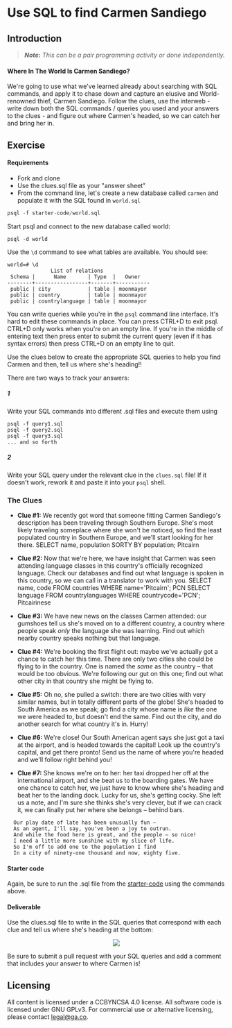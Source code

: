 # Use SQL to find Carmen Sandiego

## Introduction

> ***Note:*** _This can be a pair programming activity or done independently._

#### Where In The World Is Carmen Sandiego?

We're going to use what we've learned already about searching with SQL commands, and apply it to chase down and capture an elusive and World-renowned thief, Carmen Sandiego. Follow the clues, use the interweb - write down both the SQL commands / queries you used and your answers to the clues - and figure out where Carmen's headed, so we can catch her and bring her in.

## Exercise

#### Requirements

- Fork and clone
- Use the clues.sql file as your "answer sheet"
- From the command line, let's create a new database called `carmen` and populate it with the SQL found in `world.sql`

```sql
psql -f starter-code/world.sql
```

Start psql and connect to the new database called world:

```
psql -d world
```

Use the `\d` command to see what tables are available. You should see:

```
world=# \d
              List of relations
 Schema |      Name       | Type  |   Owner   
--------+-----------------+-------+-----------
 public | city            | table | moonmayor
 public | country         | table | moonmayor
 public | countrylanguage | table | moonmayor
```

You can write queries while you're in the `psql` command line interface. It's hard
to edit these commands in place. You can press CTRL+D to exit psql. CTRL+D only works
when you're on an empty line. If you're in the middle of entering text then press enter
to submit the current query (even if it has syntax errors) then press CTRL+D on an
empty line to quit.

Use the clues below to create the appropriate SQL queries to help you find Carmen and then, tell us where she's heading!!

There are two ways to track your answers:

##### 1
Write your SQL commands into different .sql files and execute them using

```
psql -f query1.sql
psql -f query2.sql
psql -f query3.sql
... and so forth
```

##### 2

Write your SQL query under the relevant clue in the `clues.sql` file! If it doesn't work, rework it and paste it into your `psql` shell.

### The Clues

  - **Clue #1:** We recently got word that someone fitting Carmen Sandiego's description has been traveling through Southern Europe. She's most likely traveling someplace where she won't be noticed, so find the least populated country in Southern Europe, and we'll start looking for her there.
  SELECT name, population SORTY BY population; 
  Pitcairn

  - **Clue #2:** Now that we're here, we have insight that Carmen was seen attending language classes in this country's officially recognized language. Check our databases and find out what language is spoken in this country, so we can call in a translator to work with you.
  SELECT name, code FROM countries WHERE name='Pitcairn';
  PCN
  SELECT language FROM countrylanguages WHERE countrycode='PCN';
  Pitcairinese

  - **Clue #3:** We have new news on the classes Carmen attended: our gumshoes tell us she's moved on to a different country, a country where people speak *only* the language she was learning. Find out which nearby country speaks nothing but that language.

  - **Clue #4:** We're booking the first flight out: maybe we've actually got a chance to catch her this time. There are only two cities she could be flying to in the country. One is named the *same* as the country – that would be too obvious. We're following our gut on this one; find out what other city in that country she might be flying to.

  - **Clue #5:** Oh no, she pulled a switch: there are two cities with very similar names, but in totally different parts of the globe! She's headed to South America as we speak; go find a city whose name is *like* the one we were headed to, but doesn't end the same. Find out the city, and do another search for what country it's in. Hurry!

  - **Clue #6:** We're close! Our South American agent says she just got a taxi at the airport, and is headed towards the capital! Look up the country's capital, and get there pronto! Send us the name of where you're headed and we'll follow right behind you!

  - **Clue #7:** She knows we're on to her: her taxi dropped her off at the international airport, and she beat us to the boarding gates. We have one chance to catch her, we just have to know where she's heading and beat her to the landing dock.
Lucky for us, she's getting cocky. She left us a note, and I'm sure she thinks she's very clever, but if we can crack it, we can finally put her where she belongs – behind bars.

```
  Our play date of late has been unusually fun –
  As an agent, I'll say, you've been a joy to outrun.
  And while the food here is great, and the people – so nice!
  I need a little more sunshine with my slice of life.
  So I'm off to add one to the population I find
  In a city of ninety-one thousand and now, eighty five.
```


#### Starter code

Again, be sure to run the .sql file from the [starter-code](starter-code/world.sql) using the commands above.

#### Deliverable

Use the clues.sql file to write in the SQL queries that correspond with each clue and tell us where she's heading at the bottom:

<p align="center">
  <img src ="example.png">
</p>

Be sure to submit a pull request with your SQL queries and add a comment that includes your answer to where Carmen is!

## Licensing
All content is licensed under a CC­BY­NC­SA 4.0 license.
All software code is licensed under GNU GPLv3. For commercial use or alternative licensing, please contact legal@ga.co.
